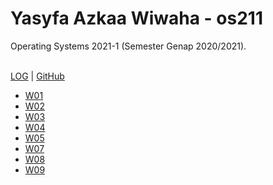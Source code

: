 # Yasyfa Azkaa Wiwaha - os211
Operating Systems 2021-1 (Semester Genap 2020/2021).
<br><br>

[LOG](TXT/mylog.txt) | 
[GitHub](https://github.com/YasyfaWiwaha/os211)<br>

- [W01](w01.md)
- [W02](w02.md)
- [W03](w03.md)
- [W04](w04.md)
- [W05](w05.md)
- [W07](w07.md)
- [W08](w08.md)
- [W09](w09.md)
